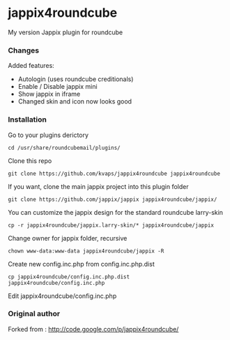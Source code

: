 jappix4roundcube
================

My version Jappix plugin for roundcube

### Changes

Added features:
* Autologin (uses roundcube creditionals)
* Enable / Disable jappix mini
* Show jappix in iframe
* Changed skin and icon now looks good

### Installation

Go to your plugins derictory

    cd /usr/share/roundcubemail/plugins/

Clone this repo

    git clone https://github.com/kvaps/jappix4roundcube jappix4roundcube

If you want, clone the main jappix project into this plugin folder

    git clone https://github.com/jappix/jappix jappix4roundcube/jappix/

You can customize the jappix design for the standard roundcube larry-skin  

    cp -r jappix4roundcube/jappix.larry-skin/* jappix4roundcube/jappix

Сhange owner for jappix folder, recursive

    chown www-data:www-data jappix4roundcube/jappix -R

Create new config.inc.php from config.inc.php.dist

    cp jappix4roundcube/config.inc.php.dist jappix4roundcube/config.inc.php

Edit jappix4roundcube/config.inc.php

### Original author

Forked from : http://code.google.com/p/jappix4roundcube/
